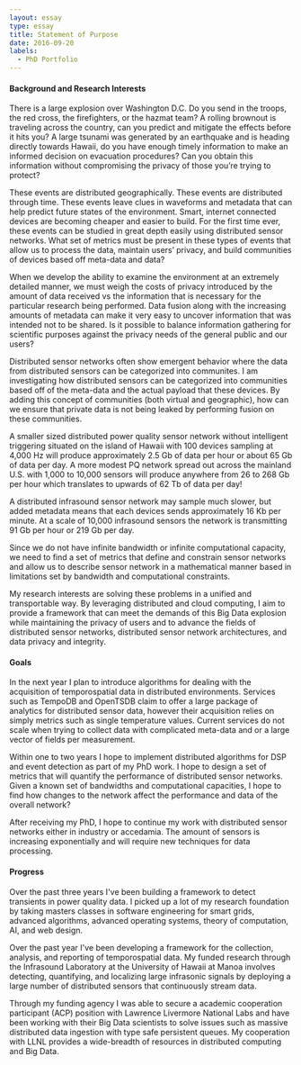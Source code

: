 ```yaml
---
layout: essay  
type: essay  
title: Statement of Purpose  
date: 2016-09-20  
labels:
  - PhD Portfolio
--- 
```


#### Background and Research Interests

There is a large explosion over Washington D.C. Do you send in the troops, the red cross, the firefighters, or the
hazmat team? A rolling brownout is traveling across the country, can you predict and mitigate the effects before it 
hits you? A large tsunami was generated by an earthquake and is heading directly towards Hawaii, do you have enough 
timely information to make an informed decision on evacuation procedures? Can you obtain this information without 
compromising the privacy of those you’re trying to protect?
 
These events are distributed geographically. These events are distributed through time. These events leave clues in 
waveforms and metadata that can help predict future states of the environment. Smart, internet connected devices are becoming cheaper and easier to build. For the first time ever, these events can
be studied in great depth easily using distributed sensor networks. What set of metrics must be present in these types of 
events that allow us to process the data, maintain users’ privacy, and build communities of devices based off meta-data and data? 
 
When we develop the ability to examine the environment at an extremely detailed manner, we must weigh the costs of
privacy introduced by the amount of data received vs the information that is necessary for the particular research
being performed. Data fusion along with the increasing amounts of metadata can make it very easy to uncover information
that was intended not to be shared. Is it possible to balance information gathering for scientific purposes against the privacy needs of the general public and our users?

Distributed sensor networks often show emergent behavior where the data from distributed sensors can be categorized into communites. I am investigating how distributed sensors can be categorized into communities based off of the meta-data and the actual payload that these devices. By adding this concept of communities (both virtual and geographic), how can we ensure that private data is not being leaked by performing fusion on these communities.
   
A smaller sized distributed power quality sensor network without intelligent triggering situated on the island of Hawaii
with 100 devices sampling at 4,000 Hz will produce approximately 2.5 Gb of data per hour or about 65 Gb of data per 
day. A more modest PQ network spread out across the mainland U.S. with 1,000 to 10,000 sensors will produce anywhere 
from 26 to 268 Gb per hour which translates to upwards of 62 Tb of data per day!  
  
A distributed infrasound sensor network may sample much slower, but added metadata means that each devices sends 
approximately 16 Kb per minute. At a scale of 10,000 infrasound sensors the network is transmitting 91 Gb per hour or 
219 Gb per day.

Since we do not have infinite bandwidth or infinite computational capacity, we need to find a set of metrics that define
and constrain sensor networks and allow us to describe sensor network in a mathematical manner based in limitations set
by bandwidth and computational constraints.
 
My research interests are solving these problems in a unified and transportable way. By leveraging distributed and cloud
computing, I aim to provide a framework that can meet the demands of this Big Data explosion while maintaining the privacy of users and to advance the fields 
of distributed sensor networks, distributed sensor network architectures, and data privacy and integrity.

#### Goals
In the next year I plan to introduce algorithms for dealing with the acquisition of temporospatial data in distributed 
environments. Services such as TempoDB and OpenTSDB claim to offer a large package of analytics for distributed sensor 
data, however their acquisition relies on simply metrics such as single temperature values. Current services do not 
scale when trying to collect data with complicated meta-data and or a large vector of fields per measurement. 

Within one to two years I hope to implement distributed algorithms for DSP and event detection as part of my PhD 
work. I hope to design a set of metrics that will quantify the performance of distributed sensor networks. Given a known
set of bandwidths and computational capacities, I hope to find how changes to the network affect the performance and data of the overall network?
 
After receiving my PhD, I hope to continue my work with distributed sensor networks either in industry or accedamia. The amount of sensors is increasing exponentially and will require new techniques for data processing. 

#### Progress
Over the past three years I've been building a framework to detect transients in power quality data. I picked up a lot 
of my research foundation by taking masters classes in software engineering for smart grids, advanced algorithms, 
advanced operating systems, theory of computation, AI, and web design.

Over the past year I've been developing a framework for the collection, analysis, and reporting of temporospatial data. 
My funded research through the Infrasound Laboratory at the University of Hawaii at Manoa involves detecting, 
quantifying, and localizing large infrasonic signals by deploying a  large number of distributed sensors that 
continuously stream data.

Through my funding agency I was able to secure a academic cooperation participant (ACP) position with Lawrence Livermore
National Labs and have been working with their Big Data scientists to solve issues such as massive distributed data 
ingestion with type safe persistent queues. My cooperation with LLNL provides a wide-breadth of resources in distributed 
computing and Big Data.
